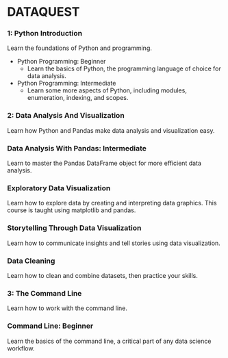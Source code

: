 # DATAQUEST

### 1: Python Introduction 
Learn the foundations of Python and programming.
* Python Programming: Beginner
  * Learn the basics of Python, the programming language of choice for data analysis.
* Python Programming: Intermediate
  * Learn some more aspects of Python, including modules, enumeration, indexing, and scopes.


### 2: Data Analysis And Visualization 
Learn how Python and Pandas make data analysis and visualization easy.

### Data Analysis With Pandas: Intermediate
Learn to master the Pandas DataFrame object for more efficient data analysis.

### Exploratory Data Visualization
Learn how to explore data by creating and interpreting data graphics. This course is taught using matplotlib and pandas.

### Storytelling Through Data Visualization
Learn how to communicate insights and tell stories using data visualization.

### Data Cleaning
Learn how to clean and combine datasets, then practice your skills.

### 3: The Command Line 
Learn how to work with the command line.

### Command Line: Beginner
Learn the basics of the command line, a critical part of any data science workflow.
